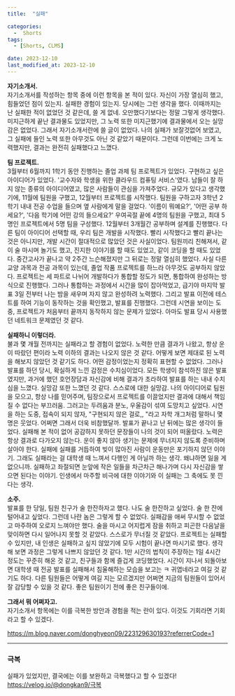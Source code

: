 ```yaml
---
title:  "실패" 

categories:
  -  Shorts
tags:
  - [Shorts, CLMS]

date: 2023-12-10
last_modified_at: 2023-12-10
---
```

**자기소개서.**  
자기소개서를 작성하는 항목 중에 이런 항목을 본 적이 있다. 자신이 가장 열심히 했고, 힘들었던 점이 있는지. 실패한 경험이 있는지. 당시에는 그런 생각을 했다. 이때까지는 난 실패한 적이 없었던 것 같은데, 쓸 게 없네. 오만했다기보다는 정말 그렇게 생각했다. 미지근하게 끝난 결과물도 있었지만, 그 노력 또한 미지근했기에 결과물에서 오는 실망감은 없었다. 그래서 자기소개서란에 쓸 글이 없었다. 나의 실패가 보잘것없어 보였고, 그 실패에 들인 노력 또한 아무것도 아닌 것 같았기 때문이다. 그런데 이번에는 크게 노력했지만, 결과는 완전히 실패했다고 느꼈다.

**팀 프로젝트.**  
3월부터 6월까지 1학기 동안 진행하는 졸업 과제 팀 프로젝트가 있었다. 구현하고 싶은 아이디어가 있었다. '교수자와 학생을 위한 클라우드 컴퓨팅 서비스'였다. 남들이 잘 하지 않는 종류의 아이디어였고, 많은 사람들이 관심을 가져주었다. 규모가 있다고 생각했기에, 11월에 팀원을 구했고, 12월부터 프로젝트를 시작했다. 팀원을 구하고자 3학년 2학기 내내 전공 수업을 들으며 옆 사람에게 말을 걸었다. '이름이 뭐예요?', '어떤 공부 하세요?', '다음 학기에 어떤 강의 들으세요?' 우여곡절 끝에 4명의 팀원을 구했고, 최대 5명인 프로젝트에서 5명 팀을 구성했다. 12월부터 3개월간 공부하며 설계를 진행했다. 다른 팀이 아이디어 선택할 때, 우리 팀은 개발을 시작했다. 빨리 시작했다고 빨리 끝나는 것은 아니지만, 개발 시간이 절대적으로 많았던 것은 사실이었다. 팀원끼리 친해져서, 같이 술 마시며 놀기도 했고, 진지한 이야기를 할 때도 있었고, 같이 코딩을 할 때도 있었다. 중간고사가 끝나고 약 2주간 느슨해졌지만 그 뒤로는 정말 열심히 했었다. 사실 다른 교양 과목과 전공 과목이 있는데, 졸업 작품 프로젝트를 하느라 아무것도 공부하지 않았다. 프로젝트는 세 파트로 나뉘어 개발하다가 통합할 정도가 되면, 통합하여 완성하는 방식으로 진행했다. 그러나 통합하는 과정에서 시간을 많이 잡아먹었고, 급기야 마지막 발표 3일 전부터 나는 밤을 새우며 자지 않고 완성하려 노력했다. 그리고 발표 이전에 테스트를 하여 기능이 동작하는 것을 확인했고, 발표를 진행했다. 그런데 시연을 보이는 도중, 프로젝트가 처음부터 끝까지 동작하지 않는 문제가 있었다. 아마도 발표 당시 사용했던 네트워크 문제였던 것 같다. 


**실패하니 이렇더라.**  
불과 몇 개월 전까지는 실패라고 할 경험이 없었다. 노력한 만큼 결과가 나왔고, 항상 운이 따랐던 편이라 노력 이하의 결과는 나오지 않은 것 같다. 어떻게 보면 제대로 된 노력을 해보지 않았던 것 같기도 하다. 어떤 감정이었는지 정확히 표현할 수 없었다. 그러나 발표를 하던 당시, 확실하게 느낀 감정은 수치심이었다. 모든 학생이 참석하진 않은 발표였지만, 과거에 했던 호언장담과 자신감에 비해 결과가 초라하여 발표를 하는 내내 수치심을 느꼈다. 실망감 또한 느꼈던 것 같다. 스스로에 대한 실망감. 나의 아이디어로 팀원을 모으고, 항상 나를 믿어주며, 팀장으로서 프로젝트를 이끌었지만 결과에 대해서 책임질 수 없다는 부끄러움. 그러고는 두려움과 분노, 우울감이 섞여 도망치고 싶었다. 시연을 하는 도중, 접속이 되지 않자, "구현되지 않은 걸로,, "라고 자학 개그처럼 말하니 몇 명은 웃었다. 어쩌면 그래서 더욱 비참했달까. 발표가 끝나고 난 뒤에는 많은 생각이 들었다. 실패해 본 적이 없어 공감하지 못하던 문장들이 나의 것이 되어 떠올랐다. 노력은 항상 결과로 다가오지 않는다. 운이 좋지 않아 생기는 문제에 무너지지 않도록 준비하며 살아야 한다. 실패에 실패를 거듭하여 빚이 많아진 사람이 운동만은 포기하지 않던 이야기. 그래도 실패라는 걸 대학생 때 느껴서 다행인 게 아닐까 하는 생각. 왜냐하면 잃을 게 없으니까. 실패하고 좌절되면 눈앞에 작은 일들을 차근차근 해나가며 다시 자신감을 쌓으면 된다는 이야기. 인생에서 마주할 비극에 대한 이야기와 이 실패는 그 축에도 못 낀다는 생각. 

**소주.**  
발표를 한 당일, 팀원 친구가 술 한잔하자고 했다. 나도 술 한잔하고 싶었다. 술 한 잔에 털어내고 싶었다. 그런데 나란 놈은 그렇게 할 수 없었다. 실패감을 애써 무시할 수 없었고 마주하여 오로지 느껴야만 했다. 술을 마시고 어지럽게 잠을 취하고 피곤한 다음날을 맞이하면 다시 일어나지 못할 것 같았다. 스스로가 무너질 것 같았다. 프로젝트는 실패할 수 있지만, 내 인생은 실패하고 싶지 않았기에 모두 시험이 끝나면 마시기로 했다. 생각해 보면 과정은 그렇게 나쁘지 않았던 것 같다. 1만 시간의 법칙이 주장하는 1일 4시간 정도는 꾸준히 해온 것 같고, 친구들과 함께 즐겁게 코딩했었다. 시간이 지나서 되돌아보면 대학생 때 전공 발표를 실패해서 침울해하는 모습을 보고는 ㅋ 귀엽네라고 여길 것 같기도 하다. 다른 팀원들은 어떻게 여길 지는 모르겠지만 어쩌면 지금의 팀원들이 있어서 잘 감당할 수 있을 것 같다. 좋은 팀원이기 전에 좋은 친구들이에.



**그래서 뭐 어쩌자고.**  
자기소개서 항목에는 이를 극복한 방안과 경험을 적는 란이 있다. 이것도 기회라면 기회라고 할 수 있겠다.  

https://m.blog.naver.com/donghyeon09/223129630193?referrerCode=1

---
### 극복

실패가 있었지만, 결국에는 이를 보완하고 극복했다고 할 수 있겠다!
https://velog.io/@dongkan9/극복
